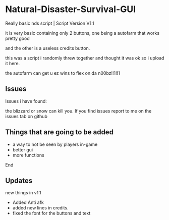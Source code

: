 # Natural-Disaster-Survival-GUI
Really basic nds script |  Script Version V1.1

it is very basic containing only 2 buttons, one being a autofarm that works pretty good

and the other is a useless credits button.

this was a script i randomly threw together and thought it was ok so i upload it here.

the autofarm can get u ez wins to flex on da n00bz!!1!!1

## Issues

Issues i have found: 

the blizzard or snow can kill you. If you find issues report to me on the issues tab on github

## Things that are going to be added

* a way to not be seen by players in-game
* better gui
* more functions

End

## Updates
new things in v1.1

* Added Anti afk
* added new lines in credits.
* fixed the font for the buttons and text
